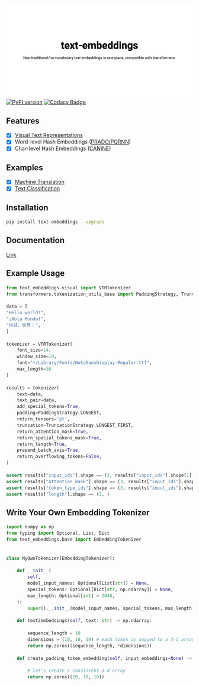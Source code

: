 ![banner](./banner.png)
[![PyPI version](https://badge.fury.io/py/text-embeddings.svg)](https://badge.fury.io/py/text-embeddings) [![Codacy Badge](https://app.codacy.com/project/badge/Grade/112e50abd97444a4aca06f94fb7e8873)](https://www.codacy.com/gh/ChenghaoMou/embeddings/dashboard?utm_source=github.com&amp;utm_medium=referral&amp;utm_content=ChenghaoMou/embeddings&amp;utm_campaign=Badge_Grade)

## Features

-   [x] [Visual Text Representations](https://t.co/l9E6rL8O5p?amp=1)
-   [x] Word-level Hash Embeddings ([PRADO/PQRNN](https://ai.googleblog.com/2020/09/advancing-nlp-with-efficient-projection.html))
-   [x] Char-level Hash Embeddings ([CANINE](https://arxiv.org/abs/2103.06874))

## Examples

-   [x] [Machine Translation](examples/translation/nmt_transformer.py)
-   [x] [Text Classification](examples/classification/rnn.py)

## Installation

```bash
pip install text-embeddings --upgrade
```

## Documentation

[Link](https://chenghaomou.github.io/embeddings/)

## Example Usage

```python
from text_embeddings.visual import VTRTokenizer
from transformers.tokenization_utils_base import PaddingStrategy, TruncationStrategy

data = [
"Hello world!",
"¡Hola Mundo!",
"你好，世界！",
]

tokenizer = VTRTokenizer(
    font_size=14,
    window_size=10,
    font="~/Library/Fonts/NotoSansDisplay-Regular.ttf",
    max_length=36
)

results = tokenizer(
    text=data,
    text_pair=data,
    add_special_tokens=True,
    padding=PaddingStrategy.LONGEST, 
    return_tensors='pt',
    truncation=TruncationStrategy.LONGEST_FIRST, 
    return_attention_mask=True, 
    return_special_tokens_mask=True,
    return_length=True,
    prepend_batch_axis=True,
    return_overflowing_tokens=False,
)

assert results["input_ids"].shape == (3, results["input_ids"].shape[1], 14, 10) 
assert results["attention_mask"].shape == (3, results["input_ids"].shape[1])
assert results["token_type_ids"].shape == (3, results["input_ids"].shape[1])
assert results["length"].shape == (3, )
```

## Write Your Own Embedding Tokenizer

```python
import numpy as np
from typing import Optional, List, Dict
from text_embeddings.base import EmbeddingTokenizer


class MyOwnTokenizer(EmbeddingTokenizer):

    def __init__(
        self,
        model_input_names: Optional[List[str]] = None,
        special_tokens: Optional[Dict[str, np.ndarray]] = None,
        max_length: Optional[int] = 2048,
    ):
        super().__init__(model_input_names, special_tokens, max_length)

    def text2embeddings(self, text: str) -> np.ndarray:
        
        sequence_length = 10
        dimensions = (10, 10, 10) # each token is mapped to a 3-d array
        return np.zeros((sequence_length, *dimensions))

    def create_padding_token_embedding(self, input_embeddings=None) -> np.ndarray:

        # let's create a consistent 3-d array
        return np.zeros((10, 10, 10))

```
